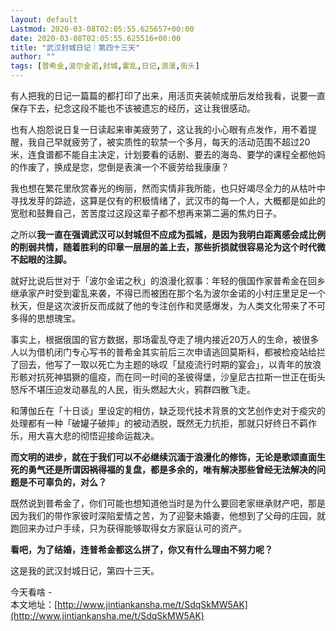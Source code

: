 ```yaml
---
layout: default
Lastmod: 2020-03-08T02:05:55.625657+00:00
date: 2020-03-08T02:05:55.625516+00:00
title: "武汉封城日记｜第四十三天"
author: ""
tags: [普希金,波尔金诺,封城,霍乱,日记,浪漫,街头]
---
```


有人把我的日记一篇篇的都打印了出来，用活页夹装帧成册后发给我看，说要一直保存下去，纪念这段不能也不该被遗忘的经历，这让我很感动。

  

也有人抱怨说日复一日读起来审美疲劳了，这让我的小心眼有点发作，用不着提醒，我自己早就疲劳了，被实质性的软禁一个多月，每天的活动范围不超过20米，连食谱都不能自主决定，计划要看的话剧、要去的海岛、要学的课程全都他妈的作废了，换成是您，您倒是表演一个不疲劳给我康康？

  

我也想在繁花里欣赏春光的绚丽，然而实情非我所能，也只好竭尽全力的从枯叶中寻找发芽的踪迹，这算是仅有的积极情绪了，武汉市的每一个人，大概都是如此的宽慰和鼓舞自己，苦苦度过这段这辈子都不想再来第二遍的焦灼日子。

  

之所以**我一直在强调武汉可以封城但不应成为孤城，是因为我明白距离感会成比例的削弱共情，随着胜利的印章一层层的盖上去，那些折损就很容易沦为这个时代微不起眼的注脚。**

  

就好比说后世对于「波尔金诺之秋」的浪漫化叙事：年轻的俄国作家普希金在回乡继承家产时受到霍乱来袭，不得已而被困在那个名为波尔金诺的小村庄里足足一个秋天，但是这次波折反而成就了他的专注创作和灵感爆发，为人类文化带来了不可多得的思想瑰宝。

  

事实上，根据俄国的官方数据，那场霍乱夺走了境内接近20万人的生命，被很多人以为借机闭门专心写书的普希金其实前后三次申请逃回莫斯科，都被检疫站给拦了回去，他写了一取以死亡为主题的咏叹「鼠疫流行时期的宴会」，以青年的放浪形骸对抗死神猖獗的瘟疫，而在同一时间的圣彼得堡，沙皇尼古拉斯一世正在街头怒斥不堪压迫发动暴乱的人民，街头燃起大火，鸦群四散飞走。

  

和薄伽丘在「十日谈」里设定的相仿，缺乏现代技术背景的文艺创作史对于疫灾的处理都有一种「破罐子破摔」的被动洒脱，既然无力抗拒，那就只好终日不羁作乐，用大喜大悲的彻悟迎接命运裁决。

  

**而文明的进步，就在于我们可以不必继续沉湎于浪漫化的修饰，无论是歌颂直面生死的勇气还是所谓因祸得福的复盘，都是多余的，唯有解决那些曾经无法解决的问题是不可辜负的，对么？**

  

既然说到普希金了，你们可能也想知道他当时是为什么要回老家继承财产吧，那是因为我们的带作家彼时深陷爱情之苦，为了迎娶未婚妻，他想到了父母的庄园，就跑回来办过户手续，只为获得能够取得女方家庭认可的资产。

  

**看吧，为了结婚，连普希金都这么拼了，你又有什么理由不努力呢？**

  

这是我的武汉封城日记，第四十三天。

  

今天看啥 -  
本文地址：[http://www.jintiankansha.me/t/SdqSkMW5AK](http://www.jintiankansha.me/t/SdqSkMW5AK)

